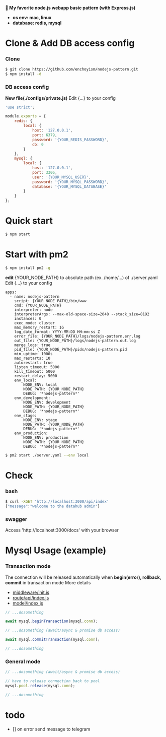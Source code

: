 **😬 My favorite node.js webapp basic pattern (with Express.js)**

- **os env: mac, linux**
- **database: redis, mysql**

# Clone & Add DB access config
### Clone
``` bash
$ git clone https://github.com/enchoyism/nodejs-pattern.git
$ npm install -d
```

### DB access config
**New file(./configs/private.js)**
Edit {...} to your config
``` javascript
'use strict';

module.exports = {
    redis: {
        local: {
            host: '127.0.0.1',
            port: 6379,
            password: '{YOUR_REDIS_PASSWORD}',
            db: 0
        }
    },
    mysql: {
        local: {
            host: '127.0.0.1',
            port: 3306,
            user: '{YOUR_MYSQL_USER}',
            password: '{YOUR_MYSQL_PASSWORD}',
            database: '{YOUR_MYSQL_DATABASE}'
        }
    }
};
```

# Quick start
``` bash
$ npm start
```

# Start with pm2
``` bash
$ npm install pm2 -g
```

**edit** {YOUR_NODE_PATH} to absolute path (ex. /home/...) of ./server.yaml
Edit {...} to your config
``` YML
apps:
  - name: nodejs-pattern
    script: {YOUR_NODE_PATH}/bin/www
    cmd: {YOUR_NODE_PATH}
    interpreter: node
    interpreterArgs: --max-old-space-size=2048 --stack_size=8192
    instances: 0
    exec_mode: cluster
    max_memory_restart: 1G
    log_date_format: YYYY-MM-DD HH:mm:ss Z
    error_file: {YOUR_NODE_PATH}/logs/nodejs-pattern.err.log
    out_file: {YOUR_NODE_PATH}/logs/nodejs-pattern.out.log
    merge_logs: true
    pid_file: {YOUR_NODE_PATH}/pids/nodejs-pattern.pid
    min_uptime: 1000s
    max_restarts: 10
    autorestart: true
    listen_timeout: 5000
    kill_timeout: 5000
    restart_delay: 5000
    env_local:
        NODE_ENV: local
        NODE_PATH: {YOUR_NODE_PATH}
        DEBUG: '*nodejs-pattern*'
    env_development:
        NODE_ENV: development
        NODE_PATH: {YOUR_NODE_PATH}
        DEBUG: '*nodejs-pattern*'
    env_stage:
        NODE_ENV: stage
        NODE_PATH: {YOUR_NODE_PATH}
        DEBUG: '*nodejs-pattern*'
    env_production:
        NODE_ENV: production
        NODE_PATH: {YOUR_NODE_PATH}
        DEBUG: '*nodejs-pattern*'
```

``` bash
$ pm2 start ./server.yaml --env local
```

# Check
### bash
``` bash
$ curl -XGET 'http://localhost:3000/api/index'
{"message":"welcome to the datahub admin"}
```

### swagger
Access 'http://localhost:3000/docs' with your browser

# Mysql Usage (example)
### Transaction mode
The connection will be released automatically when **begin(error), rollback, commit** in transaction mode
More details
- [middleware/init.js](https://github.com/enchoyism/nodejs-pattern/blob/master/middleware/init.js)
- [route/api/index.js](https://github.com/enchoyism/nodejs-pattern/blob/master/route/api/index.js)
- [model/index.js]((https://github.com/enchoyism/nodejs-pattern/blob/master/model/index.js))
``` javascript
// ...dosomething

await mysql.beginTransaction(mysql.conn);

// ...dosomething (await/async & promise db access)

await mysql.commitTransaction(mysql.conn);

// ...dosomething
```

### General mode
``` javascript
// ...dosomething (await/async & promise db access)

// have to release connection back to pool
mysql.pool.release(mysql.conn);

// ...dosomething
```

# todo
- [] on error send message to telegram
